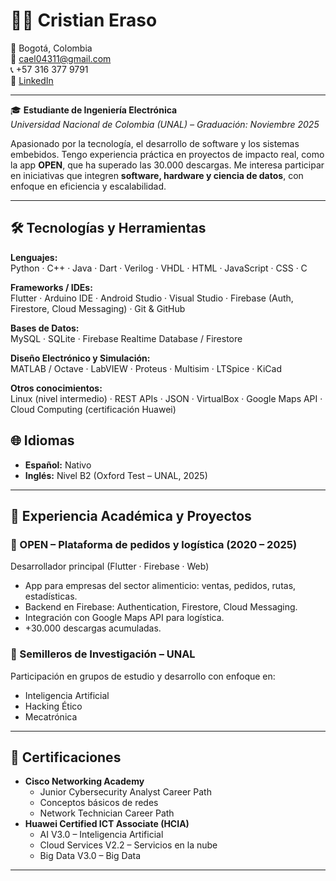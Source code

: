 # 👨‍💻 Cristian Eraso

📍 Bogotá, Colombia  
📧 cael04311@gmail.com  
📞 +57 316 377 9791  
🔗 [LinkedIn](https://www.linkedin.com/in/cristian-eraso-b41221161/)

---

🎓 **Estudiante de Ingeniería Electrónica**  
_Universidad Nacional de Colombia (UNAL) – Graduación: Noviembre 2025_

Apasionado por la tecnología, el desarrollo de software y los sistemas embebidos. Tengo experiencia práctica en proyectos de impacto real, como la app **OPEN**, que ha superado las 30.000 descargas. Me interesa participar en iniciativas que integren **software, hardware y ciencia de datos**, con enfoque en eficiencia y escalabilidad.

---

## 🛠️ Tecnologías y Herramientas

**Lenguajes:**  
Python · C++ · Java · Dart · Verilog · VHDL · HTML · JavaScript · CSS · C

**Frameworks / IDEs:**  
Flutter · Arduino IDE · Android Studio · Visual Studio · Firebase (Auth, Firestore, Cloud Messaging) · Git & GitHub

**Bases de Datos:**  
MySQL · SQLite · Firebase Realtime Database / Firestore

**Diseño Electrónico y Simulación:**  
MATLAB / Octave · LabVIEW · Proteus · Multisim · LTSpice · KiCad

**Otros conocimientos:**  
Linux (nivel intermedio) · REST APIs · JSON · VirtualBox · Google Maps API · Cloud Computing (certificación Huawei)



## 🌐 Idiomas

- **Español:** Nativo  
- **Inglés:** Nivel B2 (Oxford Test – UNAL, 2025)

---

## 🧪 Experiencia Académica y Proyectos

### 🔹 OPEN – Plataforma de pedidos y logística (2020 – 2025)  
Desarrollador principal (Flutter · Firebase · Web)  
- App para empresas del sector alimenticio: ventas, pedidos, rutas, estadísticas.  
- Backend en Firebase: Authentication, Firestore, Cloud Messaging.  
- Integración con Google Maps API para logística.  
- +30.000 descargas acumuladas.

### 🔹 Semilleros de Investigación – UNAL  
Participación en grupos de estudio y desarrollo con enfoque en:  
- Inteligencia Artificial  
- Hacking Ético  
- Mecatrónica

---

## 📜 Certificaciones

- **Cisco Networking Academy**  
  - Junior Cybersecurity Analyst Career Path  
  - Conceptos básicos de redes  
  - Network Technician Career Path  
- **Huawei Certified ICT Associate (HCIA)**  
  - AI V3.0 – Inteligencia Artificial  
  - Cloud Services V2.2 – Servicios en la nube  
  - Big Data V3.0 – Big Data

---

